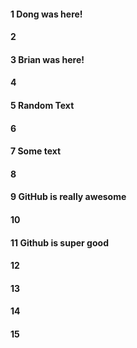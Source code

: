 #### 1 Dong was here!
#### 2
#### 3 Brian was here!
#### 4
#### 5 Random Text
#### 6
#### 7 Some text
#### 8
#### 9 GitHub is really awesome
#### 10
#### 11 Github is super good
#### 12
#### 13
#### 14
#### 15